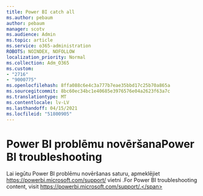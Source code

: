 ```yaml
---
title: Power BI catch all
ms.author: pebaum
author: pebaum
manager: scotv
ms.audience: Admin
ms.topic: article
ms.service: o365-administration
ROBOTS: NOINDEX, NOFOLLOW
localization_priority: Normal
ms.collection: Adm_O365
ms.custom:
- "2716"
- "9000775"
ms.openlocfilehash: 8ffa088c6e4c3a777b7eae35bbd17c25b70a865a
ms.sourcegitcommit: 8bc60ec34bc1e40685e3976576e04a2623f63a7c
ms.translationtype: MT
ms.contentlocale: lv-LV
ms.lasthandoff: 04/15/2021
ms.locfileid: "51800905"
---
```

# <a name="power-bi-troubleshooting"></a><span data-ttu-id="239d1-102">Power BI problēmu novēršana</span><span class="sxs-lookup"><span data-stu-id="239d1-102">Power BI troubleshooting</span></span>

<span data-ttu-id="239d1-103">Lai iegūtu Power BI problēmu novēršanas saturu, apmeklējiet https://powerbi.microsoft.com/support/ vietni .</span><span class="sxs-lookup"><span data-stu-id="239d1-103">For Power BI troubleshooting content, visit https://powerbi.microsoft.com/support/.</span></span>